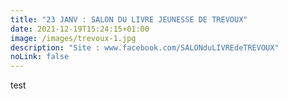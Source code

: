 ```yaml
---
title: "23 JANV : SALON DU LIVRE JEUNESSE DE TREVOUX"
date: 2021-12-19T15:24:15+01:00
image: /images/trevoux-1.jpg
description: "Site : www.facebook.com/SALONduLIVREdeTREVOUX"
noLink: false
---
```

test
